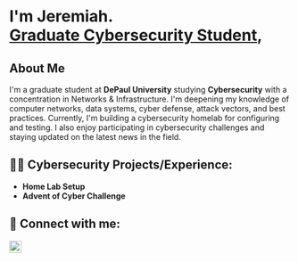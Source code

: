 <h1>I'm Jeremiah.<br/><a href="https://github.com/jpeaton">Graduate Cybersecurity Student</a>, <a href="https://www.linkedin.com/in/jeremiahpeaton/"></a>

<h2>About Me</h2>
  <p>I'm a graduate student at <strong>DePaul University</strong> studying <strong>Cybersecurity</strong> with a concentration in Networks & Infrastructure. I'm deepening my knowledge of computer networks, data systems, cyber defense, attack vectors, and best practices. Currently, I'm building a cybersecurity homelab for configuring and testing. I also enjoy participating in cybersecurity challenges and staying updated on the latest news in the field.</p>

<h2>👨‍💻 Cybersecurity Projects/Experience:</h2>

- <b>Home Lab Setup</b>
- <b>Advent of Cyber Challenge</b>

<h2> 🤳 Connect with me:</h2>

[<img align="left" alt="JeremiahEaton | LinkedIn" width="22px" src="https://cdn.jsdelivr.net/npm/simple-icons@v3/icons/linkedin.svg" />][linkedin]

[linkedin]: https://linkedin.com/in/jeremiahpeaton

<!--
**jpeaton/jpeaton** is a ✨ _special_ ✨ repository because its `README.md` (this file) appears on your GitHub profile.

Here are some ideas to get you started:

- 🔭 I’m currently working on ...
- 🌱 I’m currently learning ...
- 👯 I’m looking to collaborate on ...
- 🤔 I’m looking for help with ...
- 💬 Ask me about ...
- 📫 How to reach me: ...
- 😄 Pronouns: ...
- ⚡ Fun fact: ...
